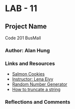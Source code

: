 # LAB - 11

## Project Name

Code 201
BusMall

### Author: Alan Hung

### Links and Resources

- [Salmon Cookies](index.html)
- [Instructor: Lena Eivy](mailto:lena@codefellows.com)
- [Random Number Generator](https://developer.mozilla.org/en-US/docs/Web/JavaScript/Reference/Global_Objects/Math/random) <!-- Code for Number Generator taken from this site -->
- [How to truncate a string](https://medium.com/@DylanAttal/truncate-a-string-in-javascript-41f33171d5a8)

### Reflections and Comments

